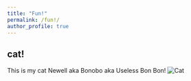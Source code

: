 ```yaml
---
title: "Fun!"
permalink: /fun!/
author_profile: true
---
```


cat!
----
This is my cat Newell aka Bonobo aka Useless Bon Bon!
![Cat](cat.png)